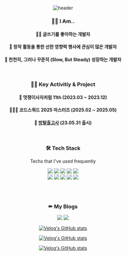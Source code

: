 <div align=center>
  
![header](https://capsule-render.vercel.app/api?type=waving&color=gradient&customColorList=0,2,2,5,30&height=220&section=header&text=SangYoonLee&fontSize=60&descSize=100&rotate=4&animation=twinkling)

</div>

<div align=center>
  
### 🙋‍♂️ I Am..

<h4>✍🏻 글쓰기를 좋아하는 개발자</h4>
<h4>🧩 창작 활동을 통한 선한 영향력 행사에 관심이 많은 개발자</h4>
<h4>🌱 천천히, 그러나 꾸준히 (Slow, But Steady) 성장하는 개발자</h4>
<!-- <h4><a href="https://www.notion.so/SangYoonLee-6c59b7079e644a8fa7a8e6c5ff5e07b9">🧾 My Resume (Notion)</a></h4> -->
  
<br/>

### 🏃🏻 Key Activitiy & Project

<h4>🦁 멋쟁이사자처럼 11th (2023.03 ~ 2023.12)</h4>
<!-- <h4>🏃🏻‍♂ 경기 메타버스 해커톤 (2023.09.13 ~ 2023.09.15) | 결선 진출 (23.10.18 ~ 23.10.20)</h4> -->
<h4> 🧑🏻‍💻 코드스쿼드 2025 마스터즈 (2025.02 ~ 2025.05)</h4>
<h4>🎲 <a href="https://roomescapetest.swygbro.com/">방탈출고사</a> (23.05.31 출시)</h4>

<br/>

### 🛠 Tech Stack

  Techs that I've used frequently
  
<img src="https://img.shields.io/badge/Python-3776AB?style=flat&logo=python&logoColor=white">
<!-- <img src="https://img.shields.io/badge/Java-007396?style=flat&logo=java&logoColor=white"> -->
<img src="https://img.shields.io/badge/C++-00599C?style=flat&logo=c++&logoColor=white">
<img src="https://img.shields.io/badge/C-A8B9CC?style=flat&logo=c&logoColor=white">
  
<img src="https://img.shields.io/badge/Html-E34F26?style=flat&logo=html5&logoColor=white">
<img src="https://img.shields.io/badge/CSS-1572B6?style=flat&logo=css3&logoColor=white">

<br/>

<img src="https://img.shields.io/badge/JavaScript-F7DF1E?style=flat&logo=javascript&logoColor=black">
<img src="https://img.shields.io/badge/Typescript-3178C6?style=flat-square&logo=Typescript&logoColor=white"/>
  
<!-- <img src="https://img.shields.io/badge/MySQL-4479A1?style=flat&logo=mysql&logoColor=white"> -->
<img src="https://img.shields.io/badge/React-1550B6?style=flat&logo=react&logoColor=white">
<img src="https://img.shields.io/badge/Next.js-000000?style=flat-square&logo=Next.js&logoColor=white"/>

<!--<img src="https://img.shields.io/badge/Tailwind CSS-06B6D4?style=flat-square&logo=Tailwind CSS&logoColor=white"/>-->
<img src="https://img.shields.io/badge/Styled Components-d87093?style=flat&logo=styled-Components&logoColor=white">
<!-- <img src="https://img.shields.io/badge/SASS-cc6699?style=flat&logo=sass&logoColor=white">-->
  
</div>

<br/><br/>

<div align=center>

### ✏ My Blogs

<a href="https://sylagape1231.tistory.com/"><img src="https://img.shields.io/badge/Main Tistory Blog-FF5722?style=flat&logo=blogger&logoColor=white"></a>
<a href="https://velog.io/@sylagape1231"><img src="https://img.shields.io/badge/Velog-20C997?style=flat&logo=velog&logoColor=white"></a>  

[![Velog's GitHub stats](https://velog-readme-stats.vercel.app/api?name=sylagape1231&slug=나는-왜-개발자가-되기로-했을까)](https://velog.io/@sylagape1231/나는-왜-개발자가-되기로-했을까)

[![Velog's GitHub stats](https://velog-readme-stats.vercel.app/api?name=sylagape1231&slug=주소창에-naver.com을-치면-일어나는-일을-쉽게-이해해보자)](https://velog.io/@sylagape1231/주소창에-naver.com을-치면-일어나는-일을-쉽게-이해해보자)

[![Velog's GitHub stats](https://velog-readme-stats.vercel.app/api?name=sylagape1231&slug=프론트엔드-취준생을-위한-게시글자료-모음)](https://velog.io/@sylagape1231/프론트엔드-취준생을-위한-게시글자료-모음)

</div>

<br/>

<div align=center>
  
<!-- ### My Stats -->
  
<!-- ![SangYoonLee's github stats](https://github-readme-stats.vercel.app/api?username=SangYoonLee1231&show_icons=true&theme=vue) -->

<!-- [![Anurag's GitHub stats](https://github-readme-stats.vercel.app/api?username=SangYoonLee1231)](https://github.com/anuraghazra/github-readme-stats) -->

<!-- <a href="https://opgc.me/#/users/SangYoonLee1231" target="_blank"><img src="https://api.opgc.me/githubs/users/SangYoonLee1231/tag/?theme=basic" /></a> -->

<br/>
  
</div>

<!--

<br/>

<div align=center>

[![Hits](https://hits.seeyoufarm.com/api/count/incr/badge.svg?url=https%3A%2F%2Fgithub.com%2FSangYoonLee1231&count_bg=%2347D3D5&title_bg=%2376767A&icon=&icon_color=%23E7E7E7&title=hits&edge_flat=false)](https://hits.seeyoufarm.com)
  
</div>

-->
